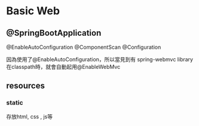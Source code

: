 # Basic Web


## @SpringBootApplication

@EnableAutoConfiguration
@ComponentScan
@Configuration


因為使用了@EnableAutoConfiguration，所以當見到有 spring-webmvc library在classpath時，就會自動起用@EnableWebMvc

## resources

### static 
存放html, css , js等